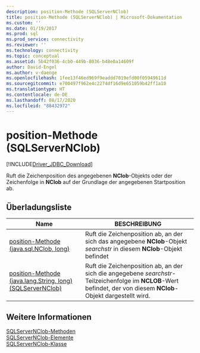 ```yaml
---
description: position-Methode (SQLServerNClob)
title: position-Methode (SQLServerNClob) | Microsoft-Dokumentation
ms.custom: ''
ms.date: 01/19/2017
ms.prod: sql
ms.prod_service: connectivity
ms.reviewer: ''
ms.technology: connectivity
ms.topic: conceptual
ms.assetid: 5b42f036-4cb0-449b-8036-b48e0a14609f
author: David-Engel
ms.author: v-daenge
ms.openlocfilehash: 1fee13f46ed969f9eaddd7019efd00f05949611d
ms.sourcegitcommit: e700497f962e4c2274df16d9e651059b42ff1a10
ms.translationtype: HT
ms.contentlocale: de-DE
ms.lasthandoff: 08/17/2020
ms.locfileid: "88432972"
---
```

# <a name="position-method-sqlservernclob"></a>position-Methode (SQLServerNClob)
[!INCLUDE[Driver_JDBC_Download](../../../includes/driver_jdbc_download.md)]

  Ruft die Zeichenposition des angegebenen **NClob**-Objekts oder der Zeichenfolge in **NClob** auf der Grundlage der angegebenen Startposition ab.  
  
## <a name="overload-list"></a>Überladungsliste  
  
|Name|BESCHREIBUNG|  
|----------|-----------------|  
|[position-Methode &#40;java.sql.NClob, long&#41;](../../../connect/jdbc/reference/position-method-java-sql-nclob-long.md)|Ruft die Zeichenposition ab, an der sich das angegebene **NClob**-Objekt *searchstr* in diesem **NClob**-Objekt befindet|  
|[position-Methode &#40;java.lang.String, long&#41; &#40;SQLServerNClob&#41;](../../../connect/jdbc/reference/position-method-java-lang-string-long-sqlservernclob.md)|Ruft die Zeichenposition ab, an der sich die angegebene *searchstr*-Teilzeichenfolge im **NCLOB**-Wert befindet, der von diesem **NClob**-Objekt dargestellt wird.|  
  
## <a name="see-also"></a>Weitere Informationen  
 [SQLServerNClob-Methoden](../../../connect/jdbc/reference/sqlservernclob-methods.md)   
 [SQLServerNClob-Elemente](../../../connect/jdbc/reference/sqlservernclob-members.md)   
 [SQLServerNClob-Klasse](../../../connect/jdbc/reference/sqlservernclob-class.md)  
  
  
